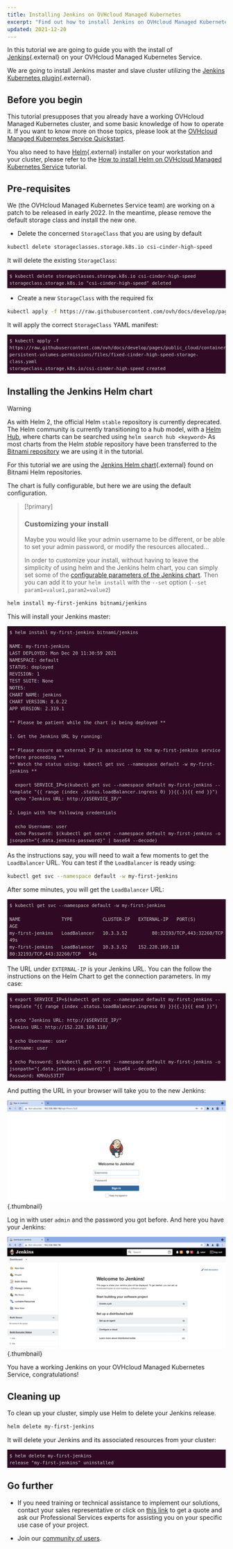 ```yaml
---
title: Installing Jenkins on OVHcloud Managed Kubernetes
excerpt: "Find out how to install Jenkins on OVHcloud Managed Kubernetes"
updated: 2021-12-20
---
```



<style>
 pre {
     font-size: 14px;
 }
 pre.console {
   background-color: #300A24; 
   color: #ccc;
   font-family: monospace;
   padding: 5px;
   margin-bottom: 5px;
 }
 pre.console code {
   border: solid 0px transparent;
   font-family: monospace !important;
   font-size: 0.75em;
   color: #ccc;
 }
 .small {
     font-size: 0.75em;
 }
</style>

In this tutorial we are going to guide you with the install of [Jenkins](https://jenkins.io/){.external} on your OVHcloud Managed Kubernetes Service.

We are going to install Jenkins master and slave cluster utilizing the [Jenkins Kubernetes plugin](https://plugins.jenkins.io/kubernetes/){.external}.

## Before you begin

This tutorial presupposes that you already have a working OVHcloud Managed Kubernetes cluster, and some basic knowledge of how to operate it. If you want to know more on those topics, please look at the [OVHcloud Managed Kubernetes Service Quickstart](/pages/public_cloud/containers_orchestration/managed_kubernetes/deploying-hello-world).

You also need to have [Helm](https://docs.helm.sh/){.external} installer on your workstation and your cluster, please refer to the [How to install Helm on OVHcloud Managed Kubernetes Service](/pages/public_cloud/containers_orchestration/managed_kubernetes/installing-helm) tutorial.

## Pre-requisites

We (the OVHcloud Managed Kubernetes Service team) are working on a patch to be released in early 2022. In the meantime, please remove the default storage class and install the new one.

- Delete the concerned `StorageClass` that you are using by default 

```bash
kubectl delete storageclasses.storage.k8s.io csi-cinder-high-speed
```

It will delete the existing `StorageClass`:

<pre class="console"><code>$ kubectl delete storageclasses.storage.k8s.io csi-cinder-high-speed
storageclass.storage.k8s.io "csi-cinder-high-speed" deleted
</code></pre>

- Create a new `StorageClass` with the required fix

```bash
kubectl apply -f https://raw.githubusercontent.com/ovh/docs/develop/pages/public_cloud/containers_orchestration/managed_kubernetes/fix-persistent-volumes-permissions/files/fixed-cinder-high-speed-storage-class.yaml
```

It will apply the correct `StorageClass` YAML manifest:

<pre class="console"><code>$ kubectl apply -f https://raw.githubusercontent.com/ovh/docs/develop/pages/public_cloud/containers_orchestration/managed_kubernetes/fix-persistent-volumes-permissions/files/fixed-cinder-high-speed-storage-class.yaml
storageclass.storage.k8s.io/csi-cinder-high-speed created
</code></pre>

## Installing the Jenkins Helm chart

> [!warning]
> As with Helm 2, the official Helm `stable` repository is currently deprecated.
> The Helm community is currently transitioning to a hub model, with a [Helm Hub](https://hub.helm.sh/), where charts can be searched using `helm search hub <keyword>`
> As most charts from the Helm _stable_ repository have been transferred to the [Bitnami repository](https://github.com/bitnami/charts/) we are using it in the tutorial.

For this tutorial we are using the [Jenkins Helm chart](https://github.com/bitnami/charts/tree/master/bitnami/jenkins){.external} found on Bitnami Helm repositories.

The chart is fully configurable, but here we are using the default configuration.

> [!primary]
>
> ### Customizing your install
>
> Maybe you would like your admin username to be different, or be able to set your admin password, or modify the resources allocated...
>
> In order to customize your install, without having to leave the simplicity of using helm and the Jenkins helm chart, you can simply set some of the [configurable parameters of the Jenkins chart](https://github.com/bitnami/charts/tree/master/bitnami/jenkins#parameters). Then you can add it to your `helm install` with the `--set` option (`--set param1=value1,param2=value2`)

```bash
helm install my-first-jenkins bitnami/jenkins
```

This will install your Jenkins master:

<pre class="console"><code>$ helm install my-first-jenkins bitnami/jenkins

NAME: my-first-jenkins
LAST DEPLOYED: Mon Dec 20 11:30:59 2021
NAMESPACE: default
STATUS: deployed
REVISION: 1
TEST SUITE: None
NOTES:
CHART NAME: jenkins
CHART VERSION: 8.0.22
APP VERSION: 2.319.1

** Please be patient while the chart is being deployed **

1. Get the Jenkins URL by running:

** Please ensure an external IP is associated to the my-first-jenkins service before proceeding **
** Watch the status using: kubectl get svc --namespace default -w my-first-jenkins **

  export SERVICE_IP=$(kubectl get svc --namespace default my-first-jenkins --template "{{ range (index .status.loadBalancer.ingress 0) }}{{.}}{{ end }}")
  echo "Jenkins URL: http://$SERVICE_IP/"

2. Login with the following credentials

  echo Username: user
  echo Password: $(kubectl get secret --namespace default my-first-jenkins -o jsonpath="{.data.jenkins-password}" | base64 --decode)
</code></pre>

As the instructions say, you will need to wait a few moments to get the `LoadBalancer` URL.
You can test if the `LoadBalancer` is ready using:

```bash
kubectl get svc --namespace default -w my-first-jenkins
```

After some minutes, you will get the `LoadBalancer` URL:

<pre class="console"><code>$ kubectl get svc --namespace default -w my-first-jenkins

NAME               TYPE           CLUSTER-IP   EXTERNAL-IP   PORT(S)                      AGE
my-first-jenkins   LoadBalancer   10.3.3.52    <pending>     80:32193/TCP,443:32260/TCP   49s
my-first-jenkins   LoadBalancer   10.3.3.52    152.228.169.118   80:32193/TCP,443:32260/TCP   54s
</code></pre>

The URL under `EXTERNAL-IP` is your Jenkins URL. You can the follow the instructions on the Helm Chart to get the connection parameters. In my case:

<pre class="console"><code>$ export SERVICE_IP=$(kubectl get svc --namespace default my-first-jenkins --template "{{ range (index .status.loadBalancer.ingress 0) }}{{.}}{{ end }}")

$ echo "Jenkins URL: http://$SERVICE_IP/"
Jenkins URL: http://152.228.169.118/

$ echo Username: user
Username: user

$ echo Password: $(kubectl get secret --namespace default my-first-jenkins -o jsonpath="{.data.jenkins-password}" | base64 --decode)
Password: KMhUs53TJT
</code></pre>

And putting the URL in your browser will take you to the new Jenkins:

![Jenkins login](images/installing-jenkins-01.png){.thumbnail}

Log in with user `admin` and the password you got before. And here you have your Jenkins:

![Leeeeeeeroy Jenkins!](images/installing-jenkins-02.png){.thumbnail}

You have a working Jenkins on your OVHcloud Managed Kubernetes Service, congratulations!

## Cleaning up

To clean up your cluster, simply use Helm to delete your Jenkins release.

```bash
helm delete my-first-jenkins
```

It will delete your Jenkins and its associated resources from your cluster:

<pre class="console"><code>$ helm delete my-first-jenkins
release "my-first-jenkins" uninstalled
</code></pre>

## Go further

- If you need training or technical assistance to implement our solutions, contact your sales representative or click on [this link](https://www.ovhcloud.com/en-ca/professional-services/) to get a quote and ask our Professional Services experts for assisting you on your specific use case of your project.

- Join our [community of users](https://community.ovh.com/en/).
